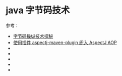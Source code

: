 # java 字节码技术


参考：
* [字节码操纵技术探秘](http://www.infoq.com/cn/articles/Living-Matrix-Bytecode-Manipulation)
* [使用插件 aspectj-maven-plugin 织入 AspectJ AOP](https://yanbin.blog/maven-plugin-aspectj-weaving/)
* []()
* []()
* []()
* []()
* []()
